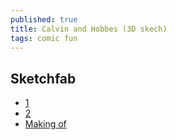 ```yaml
---
published: true
title: Calvin and Hobbes (3D skech)
tags: comic fun
---
```

## Sketchfab
- [1](https://sketchfab.com/3d-models/calvin-and-hobbes-dec527eccb8f4c29bd6fc4d2dcc04257)
- [2](https://sketchfab.com/3d-models/calvin-hobbes-the-big-bang-dd484cd2dc9e477381e152b69d329506)
- [Making of](https://sketchfab.com/blogs/community/art-spotlight-calvin-hobbes-3d-strip/)
